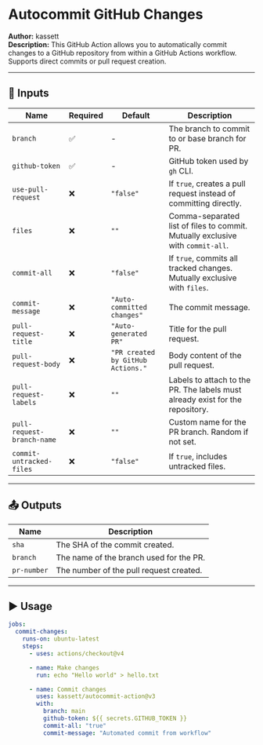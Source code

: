 # Autocommit GitHub Changes

**Author:** kassett  
**Description:** This GitHub Action allows you to automatically commit changes to a GitHub repository from within a GitHub Actions workflow. Supports direct commits or pull request creation.

---

## 🔧 Inputs

| Name                       | Required | Default                           | Description                                                                    |
|----------------------------|----------|-----------------------------------|--------------------------------------------------------------------------------|
| `branch`                   | ✅        | -                                 | The branch to commit to or base branch for PR.                                 |
| `github-token`             | ✅        | -                                 | GitHub token used by `gh` CLI.                                                 |
| `use-pull-request`         | ❌        | `"false"`                         | If `true`, creates a pull request instead of committing directly.              |
| `files`                    | ❌        | `""`                              | Comma-separated list of files to commit. Mutually exclusive with `commit-all`. |
| `commit-all`               | ❌        | `"false"`                         | If `true`, commits all tracked changes. Mutually exclusive with `files`.       |
| `commit-message`           | ❌        | `"Auto-committed changes"`        | The commit message.                                                            |
| `pull-request-title`       | ❌        | `"Auto-generated PR"`             | Title for the pull request.                                                    |
| `pull-request-body`        | ❌        | `"PR created by GitHub Actions."` | Body content of the pull request.                                              |
| `pull-request-labels`      | ❌        | `""`                              | Labels to attach to the PR. The labels must already exist for the repository.  |
| `pull-request-branch-name` | ❌        | `""`                              | Custom name for the PR branch. Random if not set.                              |
| `commit-untracked-files`   | ❌        | `"false"`                         | If `true`, includes untracked files.                                           |

---

## 📤 Outputs

| Name        | Description                                   |
|-------------|-----------------------------------------------|
| `sha`       | The SHA of the commit created.                |
| `branch`    | The name of the branch used for the PR.       |
| `pr-number` | The number of the pull request created.       |

---

## ▶️ Usage

```yaml
jobs:
  commit-changes:
    runs-on: ubuntu-latest
    steps:
      - uses: actions/checkout@v4

      - name: Make changes
        run: echo "Hello world" > hello.txt

      - name: Commit changes
        uses: kassett/autocommit-action@v3
        with:
          branch: main
          github-token: ${{ secrets.GITHUB_TOKEN }}
          commit-all: "true"
          commit-message: "Automated commit from workflow"
```